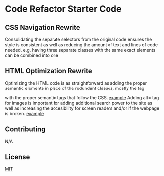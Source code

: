 # Code Refactor Starter Code
## CSS Navigation Rewrite ##
Consolidating the separate selectors from the original code ensures the style is consistent as well as reducing the amount of text and lines of code needed. 
    e.g. having three separate classes with the same exact elements can be combined into one

## HTML Optimization Rewrite ##
Optimizing the HTML code is as straightforward as adding the proper semantic elements in place of the redundant classes, mostly the tag <div> with the proper semantic tags that follow the CSS.
[example](https://www.w3schools.com/html/img_sem_elements.gif)
Adding alt= tag for images is important for adding additional search power to the site as well as increasing the accesibility for screen readers and/or if the webpage is broken.
[example](https://dubbot.com/images/blog-content/2021/alt-text/broken-image.png)
    
 ## Contributing
  N/A 
 
 ## License

[MIT](https://choosealicense.com/licenses/mit/)
